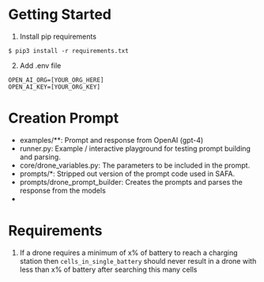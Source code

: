# Getting Started
1. Install pip requirements
```commandline
$ pip3 install -r requirements.txt
```
2. Add .env file
```
OPEN_AI_ORG=[YOUR_ORG_HERE]
OPEN_AI_KEY=[YOUR_ORG_KEY]
```
# Creation Prompt
- examples/**: Prompt and response from OpenAI (gpt-4)
- runner.py: Example / interactive playground for testing prompt building and parsing.
- core/drone_variables.py: The parameters to be included in the prompt.
- prompts/*: Stripped out version of the prompt code used in SAFA.
- prompts/drone_prompt_builder: Creates the prompts and parses the response from the models
- 
# Requirements
1. If a drone requires a minimum of x% of battery to reach a charging station then `cells_in_single_battery` should never result in a drone with less than x% of battery after searching this many cells